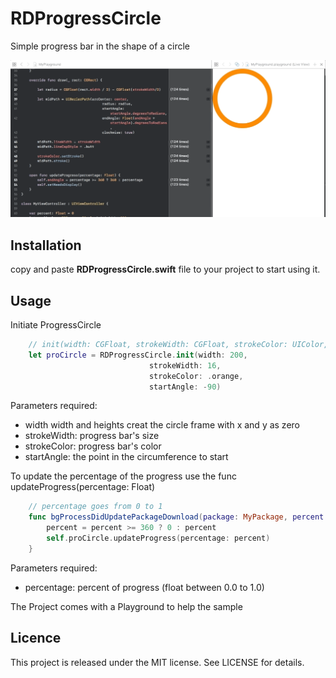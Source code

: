 # RDProgressCircle
Simple progress bar in the shape of a circle

<img src="animation.gif" width="700">

## Installation

copy and paste **RDProgressCircle.swift** file to your project to start using it.

## Usage

Initiate ProgressCircle
```swift
    // init(width: CGFloat, strokeWidth: CGFloat, strokeColor: UIColor, startAngle: Float)
    let proCircle = RDProgressCircle.init(width: 200,
                               strokeWidth: 16,
                               strokeColor: .orange,
                               startAngle: -90)
```
Parameters required:

- width width and heights creat the circle frame with x and y as zero
- strokeWidth: progress bar's size
- strokeColor: progress bar's color
- startAngle: the point in the circumference to start

To update the percentage of the progress use the func updateProgress(percentage: Float)

```swift
    // percentage goes from 0 to 1
    func bgProcessDidUpdatePackageDownload(package: MyPackage, percent: CGFloat) {
        percent = percent >= 360 ? 0 : percent
        self.proCircle.updateProgress(percentage: percent)
    }
```

Parameters required:

- percentage: percent of progress (float between 0.0 to 1.0)
 
 The Project comes with a Playground to help the sample
 
 ## Licence
 
 This project is released under the MIT license. See LICENSE for details.
